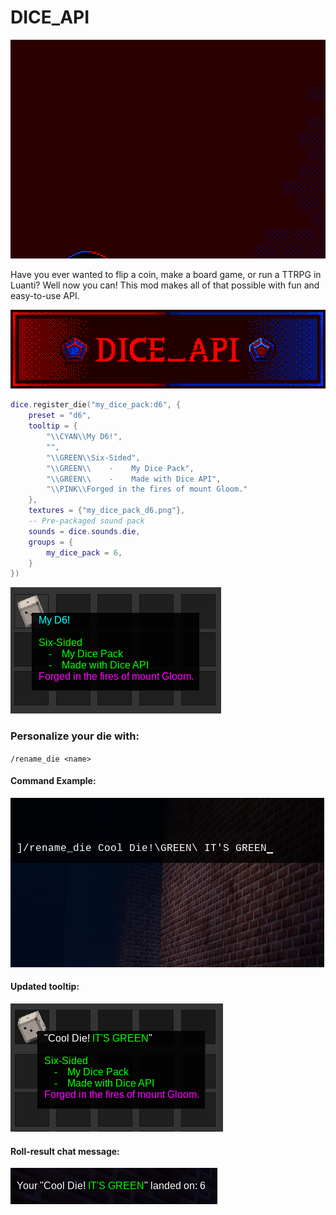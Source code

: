 # DICE_API

![DICE_API Promotional GIF](https://github.com/Extex101/link-images/blob/main/dice_api_hey_bub_ya_wanna_die_ya_got_the_cash.gif?raw=true)

Have you ever wanted to flip a coin, make a board game, or run a TTRPG in Luanti? Well now you can!
This mod makes all of that possible with fun and easy-to-use API.


![DICE_API Title banner](https://github.com/Extex101/link-images/blob/main/dice_api_title_banner.png?raw=true)
```lua
dice.register_die("my_dice_pack:d6", {
    preset = "d6",
    tooltip = {
        "\\CYAN\\My D6!",
        "",
        "\\GREEN\\Six-Sided",
        "\\GREEN\\    -    My Dice Pack",
        "\\GREEN\\    -    Made with Dice API",
        "\\PINK\\Forged in the fires of mount Gloom."
    },
    textures = {"my_dice_pack_d6.png"},
    -- Pre-packaged sound pack
    sounds = dice.sounds.die,
    groups = {
        my_dice_pack = 6,
    }
})

```

![DICE_API Example Die](https://github.com/Extex101/link-images/blob/main/dice_api_example_die_tooltip.png?raw=true)


### Personalize your die with:
`/rename_die <name>`

#### Command Example:
![DICE_API Renaming Die](https://github.com/Extex101/link-images/blob/main/dice_api_rename_die_example.png?raw=true)

#### Updated tooltip:
![DICE_API Renamed Die Tooltip](https://github.com/Extex101/link-images/blob/main/dice_api_renamed_die_example.png?raw=true)

#### Roll-result chat message:
![DICE_API Renamed chat message](https://github.com/Extex101/link-images/blob/main/dice_api_rolled_die_result_renamed.png?raw=true)